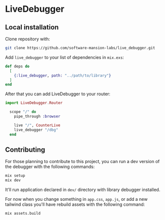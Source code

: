 # LiveDebugger

## Local installation

Clone repository with:

```bash
git clone https://github.com/software-mansion-labs/live_debugger.git
```

Add `live_debugger` to your list of dependencies in `mix.exs`:

```elixir
def deps do
  [
    {:live_debugger, path: "../path/to/library"}
  ]
end
```

After that you can add LiveDebugger to your router:

```elixir
import LiveDebugger.Router

  scope "/" do
    pipe_through :browser

    live "/", CounterLive
    live_debugger "/dbg"
  end
```

## Contributing

For those planning to contribute to this project, you can run a dev version of the debugger with the following commands:

```bash
mix setup
mix dev
```

It'll run application declared in `dev/` directory with library debugger installed.

For now when you change something in `app.css`, `app.js`, or add a new tailwind class you'll have rebuild assets with the following command:

```bash
mix assets.build
```
